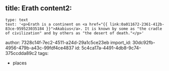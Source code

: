 title: Erath
content2:
  -
    type: text
    text: '<p>Erath is a continent on <a href="{{ link:0a011672-2361-412b-83ce-959523035184 }}">Akabius</a>. It is known by some as "the cradle of civilization" and by others as "the desert of death."</p>'
author: 7328c14f-7ec2-4511-a24d-29a1c5ce23eb
import_id: 30dc92fb-4956-479b-a43c-99fdf4ce4837
id: 5c4ca17a-4491-4db8-9c74-375ccdda89c2
tags:
  - places
